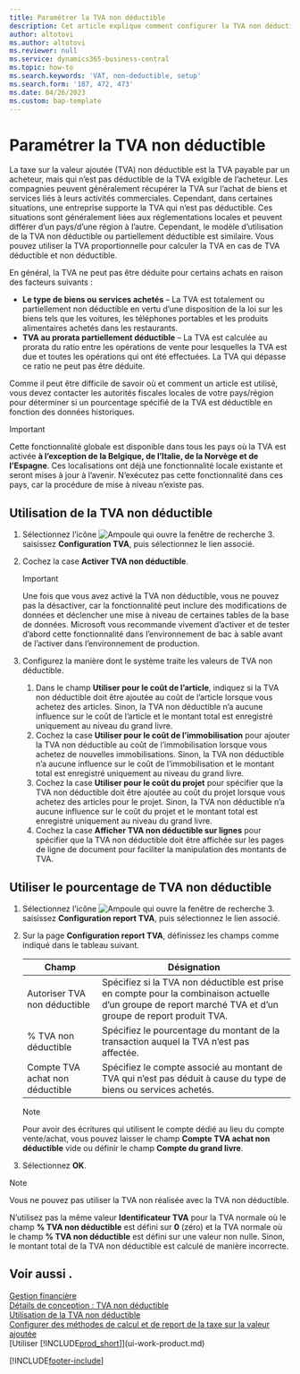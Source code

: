 ```yaml
---
title: Paramétrer la TVA non déductible
description: Cet article explique comment configurer la TVA non déductible dans Microsoft Dynamics 365 Business Central.
author: altotovi
ms.author: altotovi
ms.reviewer: null
ms.service: dynamics365-business-central
ms.topic: how-to
ms.search.keywords: 'VAT, non-deductible, setup'
ms.search.form: '187, 472, 473'
ms.date: 04/26/2023
ms.custom: bap-template
---
```


# Paramétrer la TVA non déductible

La taxe sur la valeur ajoutée (TVA) non déductible est la TVA payable par un acheteur, mais qui n’est pas déductible de la TVA exigible de l’acheteur. Les compagnies peuvent généralement récupérer la TVA sur l’achat de biens et services liés à leurs activités commerciales. Cependant, dans certaines situations, une entreprise supporte la TVA qui n’est pas déductible. Ces situations sont généralement liées aux réglementations locales et peuvent différer d’un pays/d’une région à l’autre. Cependant, le modèle d’utilisation de la TVA non déductible ou partiellement déductible est similaire. Vous pouvez utiliser la TVA proportionnelle pour calculer la TVA en cas de TVA déductible et non déductible.

En général, la TVA ne peut pas être déduite pour certains achats en raison des facteurs suivants :

- **Le type de biens ou services achetés** – La TVA est totalement ou partiellement non déductible en vertu d’une disposition de la loi sur les biens tels que les voitures, les téléphones portables et les produits alimentaires achetés dans les restaurants.
- **TVA au prorata partiellement déductible** – La TVA est calculée au prorata du ratio entre les opérations de vente pour lesquelles la TVA est due et toutes les opérations qui ont été effectuées. La TVA qui dépasse ce ratio ne peut pas être déduite.

Comme il peut être difficile de savoir où et comment un article est utilisé, vous devez contacter les autorités fiscales locales de votre pays/région pour déterminer si un pourcentage spécifié de la TVA est déductible en fonction des données historiques. 

> [!IMPORTANT]
> Cette fonctionnalité globale est disponible dans tous les pays où la TVA est activée **à l’exception de la Belgique, de l’Italie, de la Norvège et de l’Espagne**. Ces localisations ont déjà une fonctionnalité locale existante et seront mises à jour à l’avenir. N’exécutez pas cette fonctionnalité dans ces pays, car la procédure de mise à niveau n’existe pas.

## Utilisation de la TVA non déductible

1. Sélectionnez l’icône ![Ampoule qui ouvre la fenêtre de recherche 3.](media/ui-search/search_small.png "Dites-moi ce que vous voulez faire") saisissez **Configuration TVA**, puis sélectionnez le lien associé.
2. Cochez la case **Activer TVA non déductible**.

    > [!IMPORTANT]
    > Une fois que vous avez activé la TVA non déductible, vous ne pouvez pas la désactiver, car la fonctionnalité peut inclure des modifications de données et déclencher une mise à niveau de certaines tables de la base de données. Microsoft vous recommande vivement d’activer et de tester d’abord cette fonctionnalité dans l’environnement de bac à sable avant de l’activer dans l’environnement de production.

3. Configurez la manière dont le système traite les valeurs de TVA non déductible.

    1. Dans le champ **Utiliser pour le coût de l’article**, indiquez si la TVA non déductible doit être ajoutée au coût de l’article lorsque vous achetez des articles. Sinon, la TVA non déductible n’a aucune influence sur le coût de l’article et le montant total est enregistré uniquement au niveau du grand livre.
    2. Cochez la case **Utiliser pour le coût de l’immobilisation** pour ajouter la TVA non déductible au coût de l’immobilisation lorsque vous achetez de nouvelles immobilisations. Sinon, la TVA non déductible n’a aucune influence sur le coût de l’immobilisation et le montant total est enregistré uniquement au niveau du grand livre.
    3. Cochez la case **Utiliser pour le coût du projet** pour spécifier que la TVA non déductible doit être ajoutée au coût du projet lorsque vous achetez des articles pour le projet. Sinon, la TVA non déductible n’a aucune influence sur le coût du projet et le montant total est enregistré uniquement au niveau du grand livre.
    4. Cochez la case **Afficher TVA non déductible sur lignes** pour spécifier que la TVA non déductible doit être affichée sur les pages de ligne de document pour faciliter la manipulation des montants de TVA.

## Utiliser le pourcentage de TVA non déductible

1. Sélectionnez l’icône ![Ampoule qui ouvre la fenêtre de recherche 3.](media/ui-search/search_small.png "Dites-moi ce que vous voulez faire") saisissez **Configuration report TVA**, puis sélectionnez le lien associé.
2. Sur la page **Configuration report TVA**, définissez les champs comme indiqué dans le tableau suivant.

    | Champ | Désignation |
    |-------|-------------|
    | Autoriser TVA non déductible | Spécifiez si la TVA non déductible est prise en compte pour la combinaison actuelle d’un groupe de report marché TVA et d’un groupe de report produit TVA. |
    | % TVA non déductible | Spécifiez le pourcentage du montant de la transaction auquel la TVA n’est pas affectée. |
    | Compte TVA achat non déductible | Spécifiez le compte associé au montant de TVA qui n’est pas déduit à cause du type de biens ou services achetés. |

    > [!NOTE]
    > Pour avoir des écritures qui utilisent le compte dédié au lieu du compte vente/achat, vous pouvez laisser le champ **Compte TVA achat non déductible** vide ou définir le champ **Compte du grand livre**.

3. Sélectionnez **OK**.

> [!NOTE]
> Vous ne pouvez pas utiliser la TVA non réalisée avec la TVA non déductible.
>
> N’utilisez pas la même valeur **Identificateur TVA** pour la TVA normale où le champ **% TVA non déductible** est défini sur **0** (zéro) et la TVA normale où le champ **% TVA non déductible** est défini sur une valeur non nulle. Sinon, le montant total de la TVA non déductible est calculé de manière incorrecte.

## Voir aussi .

[Gestion financière](finance.md)  
[Détails de conception : TVA non déductible](design-details-nondeductible-vat.md)  
[Utilisation de la TVA non déductible](finance-how-use-non-deductible-vat.md)  
[Configurer des méthodes de calcul et de report de la taxe sur la valeur ajoutée](finance-setup-vat.md)  
[Utiliser [!INCLUDE[prod_short](includes/prod_short.md)]](ui-work-product.md)  

[!INCLUDE[footer-include](includes/footer-banner.md)]
